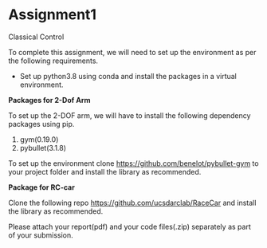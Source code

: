 # Assignment1
Classical Control 

To complete this assignment, we will need to set up the environment as per the following requirements. 

- Set up python3.8 using conda and install the packages in a virtual environment. 

**Packages for 2-Dof Arm**

To set up the 2-DOF arm, we will have to install the following dependency packages using pip.

1. gym(0.19.0)
2. pybullet(3.1.8)

To set up the environment clone https://github.com/benelot/pybullet-gym to your project folder and install the library as recommended. 


**Package for RC-car** 

Clone the following repo https://github.com/ucsdarclab/RaceCar and install the library as recommended.

Please attach your report(pdf) and your code files(.zip) separately as part of your submission.  
